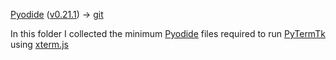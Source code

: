 [Pyodide](https://pyodide.org) ([v0.21.1](https://github.com/pyodide/pyodide/releases/tag/0.21.1)) -> [git](https://github.com/pyodide/pyodide)

In this folder I collected the minimum [Pyodide](https://pyodide.org) files required to run [PyTermTk](https://github.com/ceccopierangiolieugenio/pyTermTk) using [xterm.js](https://xtermjs.org)
